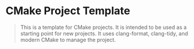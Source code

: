 # CMake Project Template
> This is a template for CMake projects. It is intended to be used as a starting point for new projects. It uses clang-format, clang-tidy, and modern CMake to manage the project.

